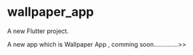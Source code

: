 # wallpaper_app

A new Flutter project.

A new app which is Wallpaper App , comming soon..............>>
